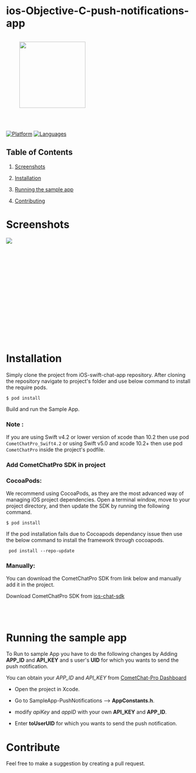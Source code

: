 # ios-Objective-C-push-notifications-app
<div style="width:100%">
	<div style="width:50%; display:inline-block">
		<p align="center">
		<img align="center" width="180" height="180" alt="" src="https://github.com/cometchat-pro/ios-swift-chat-app/blob/master/Screenshots/CometChat%20Logo.png">	
		</p>	
	</div>	
</div>
</br>
</br>
</div>



[![Platform](https://img.shields.io/badge/Platform-iOS-orange.svg)](https://cocoapods.org/pods/CometChatPro)
[![Languages](https://img.shields.io/badge/Language-Swift-orange.svg)](https://github.com/cometchat-pro/ios-swift-chat-app)


## Table of Contents

1. [Screenshots](#Screenshots)

2. [Installation](#Installation)

3. [Running the sample app](#Running-the-sample-app)

4. [Contributing](#Contributing)


# Screenshots

<img align="left" src="https://github.com/cometchat-pro-samples/ios-swift-push-notifications-app/blob/master/Screenshots/Artboard.png">
   
<br></br><br></br><br></br><br></br><br></br><br></br><br></br><br></br>


# Installation 
      
   Simply clone the project from iOS-swift-chat-app repository. After cloning the repository navigate to project's folder and use below command to install the require pods.
   
   ```
   $ pod install
   ```
   Build and run the Sample App.
   
   ### Note : 
   If you are using Swift v4.2 or lower version of xcode than 10.2 then use pod ```CometChatPro_Swift4.2``` or using Swift v5.0 and xcode 10.2+ then use pod ```CometChatPro``` inside the project's podfile.
   
   ### Add CometChatPro SDK in project
   
   ### CocoaPods:
   
   We recommend using CocoaPods, as they are the most advanced way of managing iOS project dependencies. Open a terminal   window, move to your project directory, and then update the SDK  by running the following command.
   
   ```
   $ pod install
   ```
   
   If the pod installation fails due to Cocoapods dependancy issue then use the below command to install the framework through cocoapods.
  
  ```
   pod install --repo-update
   ```
   
   ### Manually:
   
   You can download the CometChatPro SDK from link below and manually add it in the project.
   
   Download CometChatPro SDK from [ios-chat-sdk](https://github.com/cometchat-pro/ios-chat-sdk)
   
 <br></br>  


# Running the sample app

   To Run to sample App you have to do the following changes by Adding **APP_ID** and **API_KEY** and s user's **UID** for which you wants to send the push notification.
   
   You can obtain your  *APP_ID* and *API_KEY* from [CometChat-Pro Dashboard](https://app.cometchat.com/)
          
   - Open the project in Xcode. 
          
   - Go to SampleApp-PushNotifications -->  **AppConstants.h**.
                  
   - modify *apiKey* and *appID* with your own **API_KEY** and **APP_ID**.
   
   - Enter **toUserUID** for which you wants to send the push notification.
    


# Contribute 
   
   Feel free to make a suggestion by creating a pull request.

